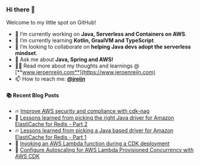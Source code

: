 ### Hi there 👋

Welcome to my little spot on GitHub!

- 🔭 I’m currently working on **Java, Serverless and Containers on AWS**.
- 🌱 I’m currently learning **Kotlin, GraalVM and TypeScript**.
- 👯 I’m looking to collaborate on **helping Java devs adopt the serverless mindset**.
- 💬 Ask me about **Java, Spring and AWS!**
- 👨‍💻 Read more about my thoughts and learnings @ [**www.jeroenreijn.com**](https://www.jeroenreijn.com)
- 📫 How to reach me: [**@jreijn**](https://twitter.com/jreijn)

#### :books: Recent Blog Posts
<!-- BLOGPOSTS:START -->
 - 🔥 [Improve AWS security and compliance with cdk-nag](https://jreijn.hashnode.dev/improve-aws-security-and-compliance-with-cdk-nag)
 - 🌮 [Lessons learned from picking the right Java driver for Amazon ElastiCache for Redis - Part 2](https://jreijn.hashnode.dev/lessons-learned-from-picking-the-right-java-driver-for-amazon-elasticache-for-redis-part-2)
 - 🔥 [Lessons learned from picking a Java based driver for Amazon ElastiCache for Redis - Part 1](https://jreijn.hashnode.dev/lessons-learned-from-picking-a-java-based-driver-for-amazon-elasticache-for-redis-part-1)
 - 💫 [Invoking an AWS Lambda function during a CDK deployment](https://jreijn.hashnode.dev/invoking-an-aws-lambda-function-during-a-cdk-deployment)
 - 💯 [Configure Autoscaling for AWS Lambda Provisioned Concurrency with AWS CDK](https://jreijn.hashnode.dev/configure-autoscaling-for-aws-lambda-provisioned-concurrency-with-aws-cdk)<!-- BLOGPOSTS:END -->

<!--
**jreijn/jreijn** is a ✨ _special_ ✨ repository because its `README.md` (this file) appears on your GitHub profile.

Here are some ideas to get you started:

- 😄 Pronouns: ...
- ⚡ Fun fact: ...
-->
